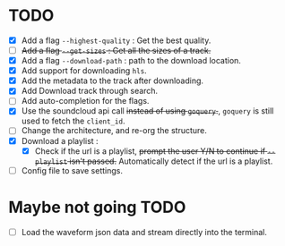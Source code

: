 # TODO
- [X] Add a flag `--highest-quality` : Get the best quality.
- [ ] ~~Add a flag `--get-sizes` : Get all the sizes of a track.~~
- [X] Add a flag `--download-path` : path to the download location.
- [X] Add support for downloading `hls`.
- [X] Add the metadata to the track after downloading.
- [X] Add Download track through search.
- [ ] Add auto-completion for the flags.
- [X] Use the soundcloud api call ~~instead of using `goquery`.~~, `goquery` is still used to fetch the `client_id`.
- [ ] Change the architecture, and re-org the structure.
- [X] Download a playlist :
    - [X] Check if the url is a playlist, ~~prompt the user Y/N to continue if `--playlist` isn't passed.~~ Automatically detect if the url is a playlist.
- [ ] Config file to save settings.

# Maybe not going TODO
- [ ] Load the waveform json data and stream directly into the terminal.
